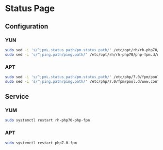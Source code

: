 # Status Page

## Configuration

### YUN

```sh
sudo sed -i 's/^;pm\.status_path/pm.status_path/' /etc/opt/rh/rh-php70/php-fpm.d/www.conf
sudo sed -i 's/^;ping.path/ping.path/' /etc/opt/rh/rh-php70/php-fpm.d/www.conf
```

### APT

```sh
sudo sed -i 's/^;pm\.status_path/pm.status_path/' /etc/php/7.0/fpm/pool.d/www.conf
sudo sed -i 's/^;ping.path/ping.path/' /etc/php/7.0/fpm/pool.d/www.conf
```

## Service

### YUM

```sh
sudo systemctl restart rh-php70-php-fpm
```

### APT

```sh
sudo systemctl restart php7.0-fpm
```
